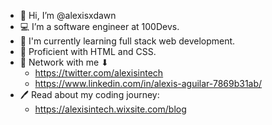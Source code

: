 - 👋 Hi, I’m @alexisxdawn
- 💻 I’m a software engineer at 100Devs.
- 🌱 I'm currently learning full stack web development.
- 💪 Proficient with HTML and CSS.
- 🤝 Network with me ⬇ 
    - https://twitter.com/alexisintech
   - https://www.linkedin.com/in/alexis-aguilar-7869b31ab/
- 🖊️ Read about my coding journey:
    - https://alexisintech.wixsite.com/blog
<!---
alexisxdawn/alexisxdawn is a ✨ special ✨ repository because its `README.md` (this file) appears on your GitHub profile.
You can click the Preview link to take a look at your changes.
--->
